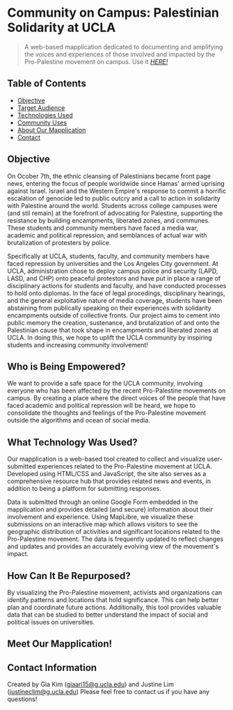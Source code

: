 # Community on Campus: Palestinian Solidarity at UCLA
> A web-based mapplication dedicated to documenting and amplifying the voices and experiences of those involved and impacted by the Pro-Palestine movement on campus.
> Use it [_HERE!_](https://stinest.github.io/24su-191a-group4/mapplication/index.html)

## Table of Contents
* [Objective](#objective)
* [Target Audience](#who-is-being-empowered)
* [Technologies Used](#what-technology-was-used)
* [Community Uses](#how-can-it-be-repurposed)
* [About Our Mapplication](#meet-our-mapplication)
* [Contact](#contact-information)

## Objective
On Ocober 7th, the ethnic cleansing of Palestinians became front page news, entering the focus of people worldwide since Hamas' armed uprising against Israel. Israel and the Western Empire's response to commit a horrific escalation of genocide led to public outcry and a call to action in solidarity with Palestine around the world. Students across college campuses were (and stil remain) at the forefront of advocating for Palestine, supporting the resistance by building encampments, liberated zones, and communes. These students and community members have faced a media war, academic and political repression, and semblances of actual war with brutalization of protesters by police. 

Specifically at UCLA, students, faculty, and community members have faced repression by universities and the Los Angeles City government. At UCLA, administration chose to deploy campus police and security (LAPD, LASD, and CHP) onto peaceful protestors and have put in place a range of disciplinary actions for students and faculty, and have conducted processes to hold onto diplomas. In the face of legal procedings, disciplinary hearings, and the general exploitative nature of media coverage, students have been abstaining from publically speaking on their experiences with solidarity encampments outside of collective fronts. Our project aims to cement into public memory the creation, sustenance, and brutalization of and onto the Palestinian cause that took shape in encampments and liberated zones at UCLA. In doing this, we hope to uplift the UCLA community by inspiring students and increasing community involvement!

## Who is Being Empowered?
We want to provide a safe space for the UCLA community, involving everyone who has been affected by the recent Pro-Palestine movements on campus. By creating a place where the direct voices of the people that have faced academic and political repression will be heard, we hope to consolidate the thoughts and feelings of the Pro-Palestine movement outside the algorithms and ocean of social media. 

## What Technology Was Used?
Our mapplication is a web-based tool created to collect and visualize user-submitted experiences related to the Pro-Palestine movement at UCLA. Developed using HTML/CSS and JavaScript, the site also serves as a comprehensive resource hub that provides related news and events, in addition to being a platform for submitting responses.

Data is submitted through an online Google Form embedded in the mapplication and provides detailed (and secure) information about their involvement and experience. Using MapLibre, we visualize these submissions on an interactive map which allows visitors to see the geographic distribution of activities and significant locations related to the Pro-Palestine movement. The data is frequently updated to reflect changes and updates and provides an accurately evolving view of the movement's impact.

## How Can It Be Repurposed?
By visualizing the Pro-Palestine movement, activists and organizations can identify patterns and locations that hold significance. This can help better plan and coordinate future actions. Additionally, this tool provides valuable data that can be studied to better understand the impact of social and political issues on universities.

## Meet Our Mapplication!

## Contact Information
Created by Gia Kim (giaari15@g.ucla.edu) and Justine Lim (justineclim@g.ucla.edu)
Please feel free to contact us if you have any questions!
